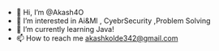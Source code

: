 - 👋 Hi, I’m @Akash4O
- 👀 I’m interested in Ai&Ml , CyebrSecurity ,Problem Solving
- 🌱 I’m currently learning Java!
- 📫 How to reach me akashkolde342@gmail.com

<!---
Akash4O/Akash4O is a ✨ special ✨ repository because its `README.md` (this file) appears on your GitHub profile.
You can click the Preview link to take a look at your changes.
--->
